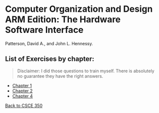 # Computer Organization and Design ARM Edition: The Hardware Software Interface

Patterson, David A., and John L. Hennessy.


## List of Exercises by chapter:

> Disclaimer: I did those questions to train myself. There is absolutely no guarantee they have the right answers. 


- [Chapter 1](./chapter1.md)
- [Chapter 2](./chapter2.md)
- [Chapter 4](./chapter4.md)

[Back to CSCE 350](../README.md)